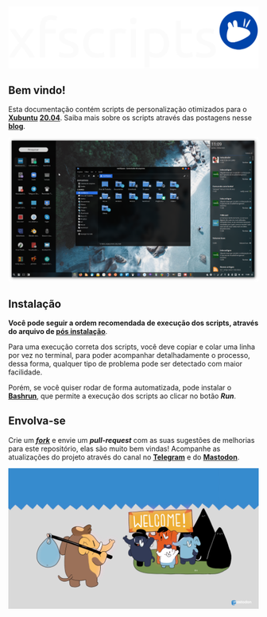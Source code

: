 <img src="images/xfscripts-mdbook.png"/>

## Bem vindo!

Esta documentação contém scripts de personalização otimizados para o <a href="https://xubuntu.org" target="_blank"><strong>Xubuntu</strong></a> <a href="https://xubuntu.org/release/20-04/" target="_blank"><strong>20.04</strong></a>.
Saiba mais sobre os scripts através das postagens nesse <a href="https://blog.rauldipeas.tk/xfscripts" target="_blank"><strong>blog</strong></a>.

<img src="images/xfscripts.png"> 

## Instalação

<strong>Você pode seguir a ordem recomendada de execução dos scripts, através do arquivo de <a href="postinst.md">pós instalação</a></strong>.

Para uma execução correta dos scripts, você deve copiar e colar uma linha por vez no terminal, para poder acompanhar detalhadamente o processo, dessa forma, qualquer tipo de problema pode ser detectado com maior facilidade.

Porém, se você quiser rodar de forma automatizada, pode instalar o <a href="bashrun.md"><strong>Bashrun</strong></a>, que permite a execução dos scripts ao clicar no botão <em><strong>Run</strong></em>.

## Envolva-se

Crie um <a href="https://github.com/rauldipeas/xfscripts" target="_blank"><em><strong>fork</strong></em></a> e envie um <em><strong>pull-request</strong></em> com as suas sugestões de melhorias para este repositório, elas são muito bem vindas!
Acompanhe as atualizações do projeto através do canal no <a href="https://t.me/xfscripts" target="_blank"><strong>Telegram</strong></a> e do <a href="https://mastodon.social/@raul_dipeas" target="_blank"><strong>Mastodon</strong></a>.

<a href=https://mastodon.social/@raul_dipeas target="_blank" rel="me"><img src="images/mastodon.png"></a>

<!-- Load Facebook SDK for JavaScript -->
<div id="fb-root"></div>

<!-- Your customer chat code -->
<div class="fb-customerchat"
  attribution=setup_tool
  page_id="100113718305981"
  greeting_dialog_display="hide"
  logged_in_greeting="Em que posso te ajudar?"
  logged_out_greeting="Em que posso te ajudar?">
</div>
